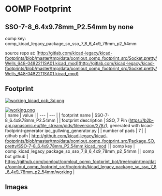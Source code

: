 # OOMP Footprint  
## SSO-7-8_6.4x9.78mm_P2.54mm  by none  
  
oomp key: oomp_kicad_legacy_package_so_sso_7_8_6_4x9_78mm_p2_54mm  
  
source repo at: [http://gitlab.com/kicad-legacy/kicad-footprints/blob/master/tmp/data/oomlout_oomp_footprint_src/Socket.pretty/Wells_648-0482211SA01.kicad_mod](http://gitlab.com/kicad-legacy/kicad-footprints/blob/master/tmp/data/oomlout_oomp_footprint_src/Socket.pretty/Wells_648-0482211SA01.kicad_mod)  
## Footprint  
  
[![working_kicad_pcb_3d.png](working_kicad_pcb_3d_600.png)](working_kicad_pcb_3d.png)  
  
[![working.png](working_600.png)](working.png)  
| name | value | 
| --- | --- | 
| footprint name | SSO-7-8_6.4x9.78mm_P2.54mm | 
| footprint description | SSO, 7 Pin (https://b2b-api.panasonic.eu/file_stream/pids/fileversion/2787), generated with kicad-footprint-generator ipc_gullwing_generator.py | 
| number of pads | 7 | 
| github path | http://github.com/kicad-legacy/kicad-footprints/blob/master/tmp/data/oomlout_oomp_footprint_src/Package_SO.pretty/SSO-7-8_6.4x9.78mm_P2.54mm.kicad_mod | 
| oomp key | oomp_kicad_legacy_package_so_sso_7_8_6_4x9_78mm_p2_54mm | 
| oomp bot github | https://github.com/oomlout/oomlout_oomp_footprint_bot/tree/main/tmp/data/oomlout_oomp_footprint_src/footprints/kicad_legacy_package_so_sso_7_8_6_4x9_78mm_p2_54mm/working | 
## Images  
